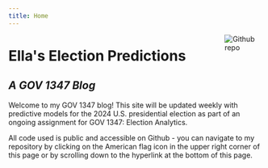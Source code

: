 ```yaml
---
title: Home
---
```


[<img src="https://upload.wikimedia.org/wikipedia/commons/archive/a/a9/20230603000304%21Flag_of_the_United_States_%28DoS_ECA_Color_Standard%29.svg" style="max-width:15%;min-width:40px;float:right;" alt="Github repo" />](https://github.com/trembanis/election-blog)

# Ella's Election Predictions

## _A GOV 1347 Blog_

Welcome to my GOV 1347 blog! This site will be updated weekly with predictive models for the 2024 U.S. presidential election as part of an ongoing assignment for GOV 1347: Election Analytics.

All code used is public and accessible on Github - you can navigate to my repository by clicking on the American flag icon in the upper right corner of this page or by scrolling down to the hyperlink at the bottom of this page.
